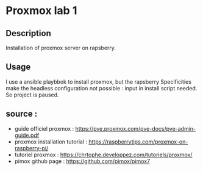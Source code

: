 # Proxmox lab 1

## Description 

Installation of proxmox server on rapsberry.

## Usage

I use a ansible playbbok to install proxmox, but the rapsberry Specificities make the headless configuration not possible : input in install script needed. So project is paused.

## source : 

- guide officiel proxmox : https://pve.proxmox.com/pve-docs/pve-admin-guide.pdf
- proxmox installation tutorial : https://raspberrytips.com/proxmox-on-raspberry-pi/
- tutoriel proxmox : https://chrtophe.developpez.com/tutoriels/proxmox/
- pimox github page : https://github.com/pimox/pimox7

